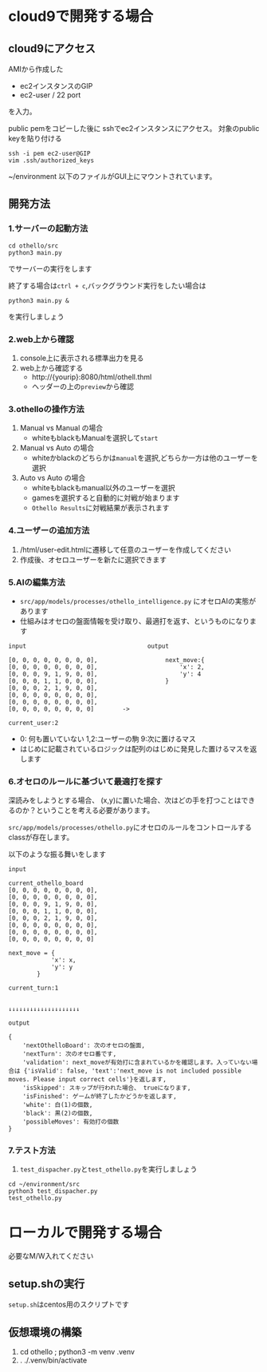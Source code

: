 # cloud9で開発する場合

## cloud9にアクセス

AMIから作成した
- ec2インスタンスのGIP
- ec2-user / 22 port

を入力。

public pemをコピーした後に
sshでec2インスタンスにアクセス。 
対象のpublic keyを貼り付ける
```
ssh -i pem ec2-user@GIP
vim .ssh/authorized_keys
```
~/environment 以下のファイルがGUI上にマウントされています。

## 開発方法

### 1.サーバーの起動方法

```
cd othello/src
python3 main.py
```
でサーバーの実行をします

終了する場合は`ctrl + c`,バックグラウンド実行をしたい場合は
```
python3 main.py &
```
を実行しましょう

### 2.web上から確認

1. console上に表示される標準出力を見る
2. web上から確認する
    - http://{yourip}:8080/html/othell.thml
    - ヘッダーの上の`preview`から確認

### 3.othelloの操作方法

1. Manual vs Manual の場合
    - whiteもblackもManualを選択して`start`
2. Manual vs Auto の場合
    - whiteかblackのどちらかは`manual`を選択,どちらか一方は他のユーザーを選択
3. Auto vs Auto の場合
    - whiteもblackもmanual以外のユーザーを選択
    - gamesを選択すると自動的に対戦が始まります
    - `Othello Results`に対戦結果が表示されます

### 4.ユーザーの追加方法

1. /html/user-edit.htmlに遷移して任意のユーザーを作成してください
2. 作成後、オセロユーザーを新たに選択できます

### 5.AIの編集方法

- `src/app/models/processes/othello_intelligence.py` にオセロAIの実態があります
- 仕組みはオセロの盤面情報を受け取り、最適打を返す、というものになります
```
input                                  output

[0, 0, 0, 0, 0, 0, 0, 0],                   next_move:{  
[0, 0, 0, 0, 0, 0, 0, 0],                       'x': 2,
[0, 0, 0, 9, 1, 9, 0, 0],                       'y': 4
[0, 0, 0, 1, 1, 0, 0, 0],                   }
[0, 0, 0, 2, 1, 9, 0, 0], 
[0, 0, 0, 0, 0, 0, 0, 0], 
[0, 0, 0, 0, 0, 0, 0, 0], 
[0, 0, 0, 0, 0, 0, 0, 0]        ->     

current_user:2
```
- 0: 何も置いていない 1,2:ユーザーの駒 9:次に置けるマス
- はじめに記載されているロジックは配列のはじめに発見した置けるマスを返します

### 6.オセロのルールに基づいて最適打を探す

深読みをしようとする場合、 (x,y)に置いた場合、次はどの手を打つことはできるのか？ということを考える必要があります。

`src/app/models/processes/othello.py`にオセロのルールをコントロールするclassが存在します。

以下のような振る舞いをします
```
input

current_othello_board
[0, 0, 0, 0, 0, 0, 0, 0], 
[0, 0, 0, 0, 0, 0, 0, 0], 
[0, 0, 0, 9, 1, 9, 0, 0], 
[0, 0, 0, 1, 1, 0, 0, 0], 
[0, 0, 0, 2, 1, 9, 0, 0], 
[0, 0, 0, 0, 0, 0, 0, 0], 
[0, 0, 0, 0, 0, 0, 0, 0], 
[0, 0, 0, 0, 0, 0, 0, 0]

next_move = {
            'x': x,
            'y': y
        }

current_turn:1


↓↓↓↓↓↓↓↓↓↓↓↓↓↓↓↓↓↓↓↓

output

{
    'nextOthelloBoard': 次のオセロの盤面,
    'nextTurn': 次のオセロ番です,
    'validation': next_moveが有効打に含まれているかを確認します。入っていない場合は {'isValid': false, 'text':'next_move is not included possible moves. Please input correct cells'}を返します,
    'isSkipped': スキップが行われた場合、 trueになります,
    'isFinished': ゲームが終了したかどうかを返します,
    'white': 白(1)の個数,
    'black': 黒(2)の個数,
    'possibleMoves': 有効打の個数
}

```

### 7.テスト方法

1. `test_dispacher.py`と`test_othello.py`を実行しましょう
```
cd ~/environment/src
python3 test_dispacher.py
test_othello.py
```

# ローカルで開発する場合

必要なM/W入れてください

## setup.shの実行
`setup.sh`はcentos用のスクリプトです

## 仮想環境の構築
1. cd othello ; python3 -m venv .venv
2. . ./.venv/bin/activate



